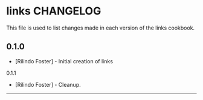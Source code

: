 links CHANGELOG
===============

This file is used to list changes made in each version of the links cookbook.

0.1.0
-----
- [Rilindo Foster] - Initial creation of links

0.1.1
- [Rilindo Foster] - Cleanup.

- - -